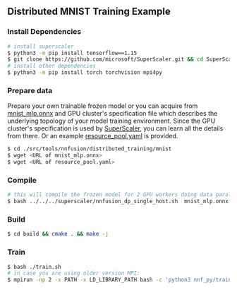 ## Distributed MNIST Training Example
### Install Dependencies
```sh
# install superscaler 
$ python3 -m pip install tensorflow==1.15
$ git clone https://github.com/microsoft/SuperScaler.git && cd SuperScaler && python3 -m pip install . && cd - && rm -fr SuperScaler
# install other dependencies
$ python3 -m pip install torch torchvision mpi4py
```

### Prepare data
Prepare your own trainable frozen model or you can acquire from [mnist_mlp.onnx](https://nnfusion.blob.core.windows.net/models/onnx/mnist_mlp.onnx) and GPU cluster's specification file which describes the underlying topology of your model training environment.   Since the GPU cluster's specification is used by [SuperScaler](https://github.com/microsoft/SuperScaler.git), you can learn all the details from there. Or an example  [resource_pool.yaml](https://github.com/microsoft/SuperScaler#appendix-a-sample-resource_poolyaml) is provided.
```sh
$ cd ./src/tools/nnfusion/distributed_training/mnist
$ wget <URL of mnist_mlp.onnx>
$ wget <URL of resource_pool.yaml>
```

### Compile
```sh
# this will compile the frozen model for 2 GPU workers doing data parallel training on the same host
$ bash ../../../superscaler/nnfusion_dp_single_host.sh  mnist_mlp.onnx "-f onnx -p \"batch:3\" -fautodiff -ftraining_mode -fextern_result_memory=True" localhost:2  resource_pool.yaml
```

### Build
```sh
$ cd build && cmake . && make -j
```

### Train
```sh
$ bash ./train.sh
# in case you are using older version MPI:
$ mpirun -np 2 -x PATH -x LD_LIBRARY_PATH bash -c 'python3 nnf_py/train.py $OMPI_COMM_WORLD_LOCAL_RANK/plan.json'
```


